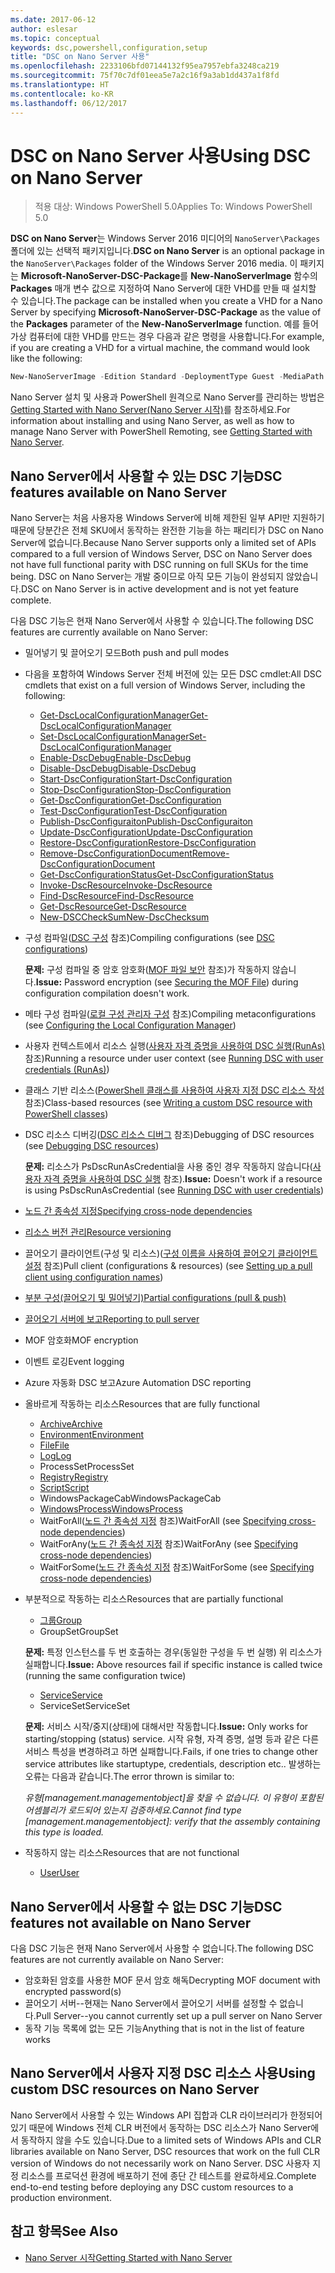 ```yaml
---
ms.date: 2017-06-12
author: eslesar
ms.topic: conceptual
keywords: dsc,powershell,configuration,setup
title: "DSC on Nano Server 사용"
ms.openlocfilehash: 2233106bfd07144132f95ea7957ebfa3248ca219
ms.sourcegitcommit: 75f70c7df01eea5e7a2c16f9a3ab1dd437a1f8fd
ms.translationtype: HT
ms.contentlocale: ko-KR
ms.lasthandoff: 06/12/2017
---
```

# <a name="using-dsc-on-nano-server"></a><span data-ttu-id="1f7fc-103">DSC on Nano Server 사용</span><span class="sxs-lookup"><span data-stu-id="1f7fc-103">Using DSC on Nano Server</span></span>

> <span data-ttu-id="1f7fc-104">적용 대상: Windows PowerShell 5.0</span><span class="sxs-lookup"><span data-stu-id="1f7fc-104">Applies To: Windows PowerShell 5.0</span></span>

<span data-ttu-id="1f7fc-105">**DSC on Nano Server**는 Windows Server 2016 미디어의 `NanoServer\Packages` 폴더에 있는 선택적 패키지입니다.</span><span class="sxs-lookup"><span data-stu-id="1f7fc-105">**DSC on Nano Server** is an optional package in the `NanoServer\Packages` folder of the Windows Server 2016 media.</span></span> <span data-ttu-id="1f7fc-106">이 패키지는 **Microsoft-NanoServer-DSC-Package**를 **New-NanoServerImage** 함수의 **Packages** 매개 변수 값으로 지정하여 Nano Server에 대한 VHD를 만들 때 설치할 수 있습니다.</span><span class="sxs-lookup"><span data-stu-id="1f7fc-106">The package can be installed when you create a VHD for a Nano Server by specifying **Microsoft-NanoServer-DSC-Package** as the value of the **Packages** parameter of the **New-NanoServerImage** function.</span></span> <span data-ttu-id="1f7fc-107">예를 들어 가상 컴퓨터에 대한 VHD를 만드는 경우 다음과 같은 명령을 사용합니다.</span><span class="sxs-lookup"><span data-stu-id="1f7fc-107">For example, if you are creating a VHD for a virtual machine, the command would look like the following:</span></span>

```powershell
New-NanoServerImage -Edition Standard -DeploymentType Guest -MediaPath f:\ -BasePath .\Base -TargetPath .\Nano1\Nano.vhd -ComputerName Nano1 -Packages Microsoft-NanoServer-DSC-Package
```

<span data-ttu-id="1f7fc-108">Nano Server 설치 및 사용과 PowerShell 원격으로 Nano Server를 관리하는 방법은 [Getting Started with Nano Server(Nano Server 시작)](https://technet.microsoft.com/en-us/library/mt126167.aspx)를 참조하세요.</span><span class="sxs-lookup"><span data-stu-id="1f7fc-108">For information about installing and using Nano Server, as well as how to manage Nano Server with PowerShell Remoting, see [Getting Started with Nano Server](https://technet.microsoft.com/en-us/library/mt126167.aspx).</span></span>


## <a name="dsc-features-available-on-nano-server"></a><span data-ttu-id="1f7fc-109">Nano Server에서 사용할 수 있는 DSC 기능</span><span class="sxs-lookup"><span data-stu-id="1f7fc-109">DSC features available on Nano Server</span></span>

 <span data-ttu-id="1f7fc-110">Nano Server는 처음 사용자용 Windows Server에 비해 제한된 일부 API만 지원하기 때문에 당분간은 전체 SKU에서 동작하는 완전한 기능을 하는 패리티가 DSC on Nano Server에 없습니다.</span><span class="sxs-lookup"><span data-stu-id="1f7fc-110">Because Nano Server supports only a limited set of APIs compared to a full version of Windows Server, DSC on Nano Server does not have full functional parity with DSC running on full SKUs for the time being.</span></span> <span data-ttu-id="1f7fc-111">DSC on Nano Server는 개발 중이므로 아직 모든 기능이 완성되지 않았습니다.</span><span class="sxs-lookup"><span data-stu-id="1f7fc-111">DSC on Nano Server is in active development and is not yet feature complete.</span></span>
 
 <span data-ttu-id="1f7fc-112">다음 DSC 기능은 현재 Nano Server에서 사용할 수 있습니다.</span><span class="sxs-lookup"><span data-stu-id="1f7fc-112">The following DSC features are currently available on Nano Server:</span></span> 


* <span data-ttu-id="1f7fc-113">밀어넣기 및 끌어오기 모드</span><span class="sxs-lookup"><span data-stu-id="1f7fc-113">Both push and pull modes</span></span>

* <span data-ttu-id="1f7fc-114">다음을 포함하여 Windows Server 전체 버전에 있는 모든 DSC cmdlet:</span><span class="sxs-lookup"><span data-stu-id="1f7fc-114">All DSC cmdlets that exist on a full version of Windows Server, including the following:</span></span> 
  * [<span data-ttu-id="1f7fc-115">Get-DscLocalConfigurationManager</span><span class="sxs-lookup"><span data-stu-id="1f7fc-115">Get-DscLocalConfigurationManager</span></span>](https://technet.microsoft.com/en-us/library/dn407378.aspx)
  * [<span data-ttu-id="1f7fc-116">Set-DscLocalConfigurationManager</span><span class="sxs-lookup"><span data-stu-id="1f7fc-116">Set-DscLocalConfigurationManager</span></span>](https://technet.microsoft.com/en-us/library/dn521621.aspx)   
  * [<span data-ttu-id="1f7fc-117">Enable-DscDebug</span><span class="sxs-lookup"><span data-stu-id="1f7fc-117">Enable-DscDebug</span></span>](https://technet.microsoft.com/en-us/library/mt517870.aspx)
  * [<span data-ttu-id="1f7fc-118">Disable-DscDebug</span><span class="sxs-lookup"><span data-stu-id="1f7fc-118">Disable-DscDebug</span></span>](https://technet.microsoft.com/en-us/library/mt517872.aspx)       
  * [<span data-ttu-id="1f7fc-119">Start-DscConfiguration</span><span class="sxs-lookup"><span data-stu-id="1f7fc-119">Start-DscConfiguration</span></span>](https://technet.microsoft.com/en-us/library/dn521623.aspx)
  * [<span data-ttu-id="1f7fc-120">Stop-DscConfiguration</span><span class="sxs-lookup"><span data-stu-id="1f7fc-120">Stop-DscConfiguration</span></span>](https://technet.microsoft.com/en-us/library/mt143542.aspx)
  * [<span data-ttu-id="1f7fc-121">Get-DscConfiguration</span><span class="sxs-lookup"><span data-stu-id="1f7fc-121">Get-DscConfiguration</span></span>](https://technet.microsoft.com/en-us/library/dn407379.aspx)
  * [<span data-ttu-id="1f7fc-122">Test-DscConfiguration</span><span class="sxs-lookup"><span data-stu-id="1f7fc-122">Test-DscConfiguration</span></span>](https://technet.microsoft.com/en-us/library/dn407382.aspx)      
  * [<span data-ttu-id="1f7fc-123">Publish-DscConfiguraiton</span><span class="sxs-lookup"><span data-stu-id="1f7fc-123">Publish-DscConfiguraiton</span></span>](https://technet.microsoft.com/en-us/library/mt517875.aspx) 
  * [<span data-ttu-id="1f7fc-124">Update-DscConfiguration</span><span class="sxs-lookup"><span data-stu-id="1f7fc-124">Update-DscConfiguration</span></span>](https://technet.microsoft.com/en-us/library/mt143541.aspx)
  * [<span data-ttu-id="1f7fc-125">Restore-DscConfiguration</span><span class="sxs-lookup"><span data-stu-id="1f7fc-125">Restore-DscConfiguration</span></span>](https://technet.microsoft.com/en-us/library/dn407383.aspx)
  * [<span data-ttu-id="1f7fc-126">Remove-DscConfigurationDocument</span><span class="sxs-lookup"><span data-stu-id="1f7fc-126">Remove-DscConfigurationDocument</span></span>](https://technet.microsoft.com/en-us/library/mt143544.aspx)
  * [<span data-ttu-id="1f7fc-127">Get-DscConfigurationStatus</span><span class="sxs-lookup"><span data-stu-id="1f7fc-127">Get-DscConfigurationStatus</span></span>](https://technet.microsoft.com/en-us/library/mt517868.aspx)
  * [<span data-ttu-id="1f7fc-128">Invoke-DscResource</span><span class="sxs-lookup"><span data-stu-id="1f7fc-128">Invoke-DscResource</span></span>](https://technet.microsoft.com/en-us/library/mt517869.aspx)
  * [<span data-ttu-id="1f7fc-129">Find-DscResource</span><span class="sxs-lookup"><span data-stu-id="1f7fc-129">Find-DscResource</span></span>](https://technet.microsoft.com/en-us/library/mt517874.aspx)
  * [<span data-ttu-id="1f7fc-130">Get-DscResource</span><span class="sxs-lookup"><span data-stu-id="1f7fc-130">Get-DscResource</span></span>](https://technet.microsoft.com/en-us/library/dn521625.aspx)
  * [<span data-ttu-id="1f7fc-131">New-DSCCheckSum</span><span class="sxs-lookup"><span data-stu-id="1f7fc-131">New-DscChecksum</span></span>](https://technet.microsoft.com/en-us/library/dn521622.aspx)    

* <span data-ttu-id="1f7fc-132">구성 컴파일([DSC 구성](configurations.md) 참조)</span><span class="sxs-lookup"><span data-stu-id="1f7fc-132">Compiling configurations (see [DSC configurations](configurations.md))</span></span>

  <span data-ttu-id="1f7fc-133">**문제:** 구성 컴파일 중 암호 암호화([MOF 파일 보안](securemof.md) 참조)가 작동하지 않습니다.</span><span class="sxs-lookup"><span data-stu-id="1f7fc-133">**Issue:** Password encryption (see [Securing the MOF File](securemof.md)) during configuration compilation doesn't work.</span></span>

* <span data-ttu-id="1f7fc-134">메타 구성 컴파일([로컬 구성 관리자 구성](metaConfig.md) 참조)</span><span class="sxs-lookup"><span data-stu-id="1f7fc-134">Compiling metaconfigurations (see [Configuring the Local Configuration Manager](metaConfig.md))</span></span>

* <span data-ttu-id="1f7fc-135">사용자 컨텍스트에서 리소스 실행([사용자 자격 증명을 사용하여 DSC 실행(RunAs)](runAsUser.md) 참조)</span><span class="sxs-lookup"><span data-stu-id="1f7fc-135">Running a resource under user context (see [Running DSC with user credentials (RunAs)](runAsUser.md))</span></span>

* <span data-ttu-id="1f7fc-136">클래스 기반 리소스([PowerShell 클래스를 사용하여 사용자 지정 DSC 리소스 작성](authoringResourceClass.md) 참조)</span><span class="sxs-lookup"><span data-stu-id="1f7fc-136">Class-based resources (see [Writing a custom DSC resource with PowerShell classes](authoringResourceClass.md))</span></span>

* <span data-ttu-id="1f7fc-137">DSC 리소스 디버깅([DSC 리소스 디버그](debugresource.md) 참조)</span><span class="sxs-lookup"><span data-stu-id="1f7fc-137">Debugging of DSC resources (see [Debugging DSC resources](debugresource.md))</span></span>
  
  <span data-ttu-id="1f7fc-138">**문제:** 리소스가 PsDscRunAsCredential을 사용 중인 경우 작동하지 않습니다([사용자 자격 증명을 사용하여 DSC 실행](runAsUser.md) 참조).</span><span class="sxs-lookup"><span data-stu-id="1f7fc-138">**Issue:** Doesn't work if a resource is using PsDscRunAsCredential (see [Running DSC with user credentials](runAsUser.md))</span></span>

* [<span data-ttu-id="1f7fc-139">노드 간 종속성 지정</span><span class="sxs-lookup"><span data-stu-id="1f7fc-139">Specifying cross-node dependencies</span></span>](crossNodeDependencies.md) 

* [<span data-ttu-id="1f7fc-140">리소스 버전 관리</span><span class="sxs-lookup"><span data-stu-id="1f7fc-140">Resource versioning</span></span>](sxsResource.md)

* <span data-ttu-id="1f7fc-141">끌어오기 클라이언트(구성 및 리소스)([구성 이름을 사용하여 끌어오기 클라이언트 설정](pullClientConfigNames.md) 참조)</span><span class="sxs-lookup"><span data-stu-id="1f7fc-141">Pull client (configurations & resources) (see [Setting up a pull client using configuration names](pullClientConfigNames.md))</span></span>

* [<span data-ttu-id="1f7fc-142">부분 구성(끌어오기 및 밀어넣기)</span><span class="sxs-lookup"><span data-stu-id="1f7fc-142">Partial configurations (pull & push)</span></span>](partialConfigs.md)

* [<span data-ttu-id="1f7fc-143">끌어오기 서버에 보고</span><span class="sxs-lookup"><span data-stu-id="1f7fc-143">Reporting to pull server</span></span>](reportServer.md) 

* <span data-ttu-id="1f7fc-144">MOF 암호화</span><span class="sxs-lookup"><span data-stu-id="1f7fc-144">MOF encryption</span></span>

* <span data-ttu-id="1f7fc-145">이벤트 로깅</span><span class="sxs-lookup"><span data-stu-id="1f7fc-145">Event logging</span></span>

* <span data-ttu-id="1f7fc-146">Azure 자동화 DSC 보고</span><span class="sxs-lookup"><span data-stu-id="1f7fc-146">Azure Automation DSC reporting</span></span>

* <span data-ttu-id="1f7fc-147">올바르게 작동하는 리소스</span><span class="sxs-lookup"><span data-stu-id="1f7fc-147">Resources that are fully functional</span></span>
  * [<span data-ttu-id="1f7fc-148">Archive</span><span class="sxs-lookup"><span data-stu-id="1f7fc-148">Archive</span></span>](archiveResource.md)
  * [<span data-ttu-id="1f7fc-149">Environment</span><span class="sxs-lookup"><span data-stu-id="1f7fc-149">Environment</span></span>](environmentResource.md)
  * [<span data-ttu-id="1f7fc-150">File</span><span class="sxs-lookup"><span data-stu-id="1f7fc-150">File</span></span>](fileResource.md)
  * [<span data-ttu-id="1f7fc-151">Log</span><span class="sxs-lookup"><span data-stu-id="1f7fc-151">Log</span></span>](logResource.md)
  * <span data-ttu-id="1f7fc-152">ProcessSet</span><span class="sxs-lookup"><span data-stu-id="1f7fc-152">ProcessSet</span></span>
  * [<span data-ttu-id="1f7fc-153">Registry</span><span class="sxs-lookup"><span data-stu-id="1f7fc-153">Registry</span></span>](registryResource.md)
  * [<span data-ttu-id="1f7fc-154">Script</span><span class="sxs-lookup"><span data-stu-id="1f7fc-154">Script</span></span>](scriptResource.md)
  * <span data-ttu-id="1f7fc-155">WindowsPackageCab</span><span class="sxs-lookup"><span data-stu-id="1f7fc-155">WindowsPackageCab</span></span>
  * [<span data-ttu-id="1f7fc-156">WindowsProcess</span><span class="sxs-lookup"><span data-stu-id="1f7fc-156">WindowsProcess</span></span>](windowsProcessResource.md)
  * <span data-ttu-id="1f7fc-157">WaitForAll([노드 간 종속성 지정](crossNodeDependencies.md) 참조)</span><span class="sxs-lookup"><span data-stu-id="1f7fc-157">WaitForAll (see [Specifying cross-node dependencies](crossNodeDependencies.md))</span></span>
  * <span data-ttu-id="1f7fc-158">WaitForAny([노드 간 종속성 지정](crossNodeDependencies.md) 참조)</span><span class="sxs-lookup"><span data-stu-id="1f7fc-158">WaitForAny (see [Specifying cross-node dependencies](crossNodeDependencies.md))</span></span>
  * <span data-ttu-id="1f7fc-159">WaitForSome([노드 간 종속성 지정](crossNodeDependencies.md) 참조)</span><span class="sxs-lookup"><span data-stu-id="1f7fc-159">WaitForSome (see [Specifying cross-node dependencies](crossNodeDependencies.md))</span></span>

* <span data-ttu-id="1f7fc-160">부분적으로 작동하는 리소스</span><span class="sxs-lookup"><span data-stu-id="1f7fc-160">Resources that are partially functional</span></span>
  * [<span data-ttu-id="1f7fc-161">그룹</span><span class="sxs-lookup"><span data-stu-id="1f7fc-161">Group</span></span>](groupResource.md)
  * <span data-ttu-id="1f7fc-162">GroupSet</span><span class="sxs-lookup"><span data-stu-id="1f7fc-162">GroupSet</span></span>
  
  <span data-ttu-id="1f7fc-163">**문제:** 특정 인스턴스를 두 번 호출하는 경우(동일한 구성을 두 번 실행) 위 리소스가 실패합니다.</span><span class="sxs-lookup"><span data-stu-id="1f7fc-163">**Issue:** Above resources fail if specific instance is called twice (running the same configuration twice)</span></span>
  
  * [<span data-ttu-id="1f7fc-164">Service</span><span class="sxs-lookup"><span data-stu-id="1f7fc-164">Service</span></span>](serviceResource.md)
  * <span data-ttu-id="1f7fc-165">ServiceSet</span><span class="sxs-lookup"><span data-stu-id="1f7fc-165">ServiceSet</span></span>
  
  <span data-ttu-id="1f7fc-166">**문제:** 서비스 시작/중지(상태)에 대해서만 작동합니다.</span><span class="sxs-lookup"><span data-stu-id="1f7fc-166">**Issue:** Only works for starting/stopping (status) service.</span></span> <span data-ttu-id="1f7fc-167">시작 유형, 자격 증명, 설명 등과 같은 다른 서비스 특성을 변경하려고 하면 실패합니다.</span><span class="sxs-lookup"><span data-stu-id="1f7fc-167">Fails, if one tries to change other service attributes like startuptype, credentials, description etc..</span></span> <span data-ttu-id="1f7fc-168">발생하는 오류는 다음과 같습니다.</span><span class="sxs-lookup"><span data-stu-id="1f7fc-168">The error thrown is similar to:</span></span>
  
  <span data-ttu-id="1f7fc-169">*유형[management.managementobject]을 찾을 수 없습니다. 이 유형이 포함된 어셈블리가 로드되어 있는지 검증하세요.*</span><span class="sxs-lookup"><span data-stu-id="1f7fc-169">*Cannot find type [management.managementobject]: verify that the assembly containing this type is loaded.*</span></span>
  
* <span data-ttu-id="1f7fc-170">작동하지 않는 리소스</span><span class="sxs-lookup"><span data-stu-id="1f7fc-170">Resources that are not functional</span></span>
  * [<span data-ttu-id="1f7fc-171">User</span><span class="sxs-lookup"><span data-stu-id="1f7fc-171">User</span></span>](userResource.md)
  

## <a name="dsc-features-not-available-on-nano-server"></a><span data-ttu-id="1f7fc-172">Nano Server에서 사용할 수 없는 DSC 기능</span><span class="sxs-lookup"><span data-stu-id="1f7fc-172">DSC features not available on Nano Server</span></span>

<span data-ttu-id="1f7fc-173">다음 DSC 기능은 현재 Nano Server에서 사용할 수 없습니다.</span><span class="sxs-lookup"><span data-stu-id="1f7fc-173">The following DSC features are not currently available on Nano Server:</span></span>

* <span data-ttu-id="1f7fc-174">암호화된 암호를 사용한 MOF 문서 암호 해독</span><span class="sxs-lookup"><span data-stu-id="1f7fc-174">Decrypting MOF document with encrypted password(s)</span></span> 
* <span data-ttu-id="1f7fc-175">끌어오기 서버--현재는 Nano Server에서 끌어오기 서버를 설정할 수 없습니다.</span><span class="sxs-lookup"><span data-stu-id="1f7fc-175">Pull Server--you cannot currently set up a pull server on Nano Server</span></span>
* <span data-ttu-id="1f7fc-176">동작 기능 목록에 없는 모든 기능</span><span class="sxs-lookup"><span data-stu-id="1f7fc-176">Anything that is not in the list of feature works</span></span>

## <a name="using-custom-dsc-resources-on-nano-server"></a><span data-ttu-id="1f7fc-177">Nano Server에서 사용자 지정 DSC 리소스 사용</span><span class="sxs-lookup"><span data-stu-id="1f7fc-177">Using custom DSC resources on Nano Server</span></span>
 
<span data-ttu-id="1f7fc-178">Nano Server에서 사용할 수 있는 Windows API 집합과 CLR 라이브러리가 한정되어 있기 때문에 Windows 전체 CLR 버전에서 동작하는 DSC 리소스가 Nano Server에서 동작하지 않을 수도 있습니다.</span><span class="sxs-lookup"><span data-stu-id="1f7fc-178">Due to a limited sets of Windows APIs and CLR libraries available on Nano Server, DSC resources that work on the full CLR version of Windows do not necessarily work on Nano Server.</span></span> <span data-ttu-id="1f7fc-179">DSC 사용자 지정 리소스를 프로덕션 환경에 배포하기 전에 종단 간 테스트를 완료하세요.</span><span class="sxs-lookup"><span data-stu-id="1f7fc-179">Complete end-to-end testing before deploying any DSC custom resources to a production environment.</span></span>

## <a name="see-also"></a><span data-ttu-id="1f7fc-180">참고 항목</span><span class="sxs-lookup"><span data-stu-id="1f7fc-180">See Also</span></span>
- [<span data-ttu-id="1f7fc-181">Nano Server 시작</span><span class="sxs-lookup"><span data-stu-id="1f7fc-181">Getting Started with Nano Server</span></span>](https://technet.microsoft.com/en-us/library/mt126167.aspx)

